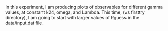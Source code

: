 In this experiment, I am producing plots of observables for different gamma values, at constant k24, omega, and Lambda. This time, (vs firsttry directory), I am going to start with larger values of Rguess in the data/input.dat file.